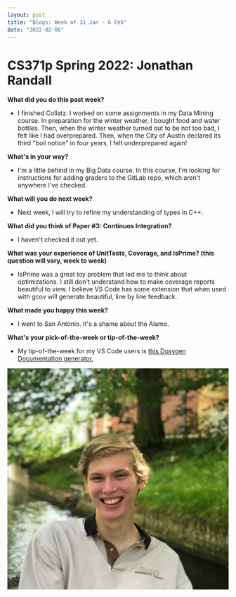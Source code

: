 ```yaml
---
layout: post
title: "Blogs: Week of 31 Jan - 6 Feb"
date: "2022-02-06"
---
```


# CS371p Spring 2022: Jonathan Randall

**What did you do this past week?**
- I finished Collatz. I worked on some assignments in my Data Mining course. In preparation for the winter weather, I bought food and water bottles. Then, when the winter weather turned out to be not too bad, I felt like I had overprepared. Then, when the City of Austin declared its third "boil notice" in four years, I felt underprepared again!

**What's in your way?**
- I'm a little behind in my Big Data course. In this course, I'm looking for instructions for adding graders to the GitLab repo, which aren't anywhere I've checked.

**What will you do next week?**
- Next week, I will try to refine my understanding of types in C++.

**What did you think of Paper #3: Continuos Integration?**
- I haven't checked it out yet.

**What was your experience of UnitTests, Coverage, and IsPrime? (this question will vary, week to week)**
- IsPrime was a great toy problem that led me to think about optimizations. I still don't understand how to make coverage reports beautiful to view. I believe VS Code has some extension that when used with gcov will generate beautiful, line by line feedback.

**What made you happy this week?**
- I went to San Antonio. It's a shame about the Alamo.

**What's your pick-of-the-week or tip-of-the-week?**
- My tip-of-the-week for my VS Code users is [this Doxygen Documentation generator.](https://marketplace.visualstudio.com/items?itemName=cschlosser.doxdocgen)

![Headshot](/blog/assets/jonathan.png)
